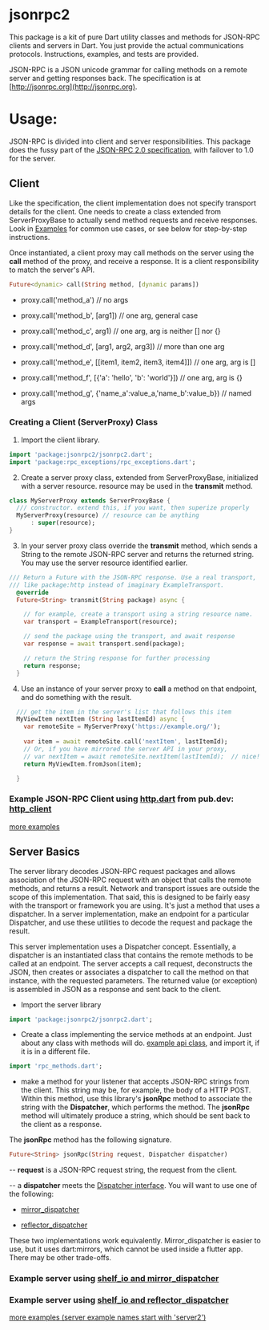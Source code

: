 jsonrpc2
========

This package is a kit of pure Dart utility classes and methods for JSON-RPC clients and servers in Dart. You just provide the actual communications protocols. Instructions, examples, and tests are provided.

JSON-RPC is a JSON unicode grammar for calling methods on a remote server and getting responses back. The specification is at [http://jsonrpc.org](http://jsonrpc.org).

# Usage:

JSON-RPC is divided into client and server responsibilities. This package does the fussy part of the [JSON-RPC 2.0 specification](http://www.jsonrpc.org/specification), with failover to 1.0 for the server. 

## Client
Like the specification, the client implementation does not specify transport details for the client. One needs to create a class extended from ServerProxyBase to actually send method requests and receive responses. Look in [Examples](examples) for common use cases, or see below for step-by-step instructions.

Once instantiated, a client proxy may call methods on the server using the **call** method of the proxy, and receive a response. It is a client responsibility to match the server's API.

```dart
Future<dynamic> call(String method, [dynamic params])
```
- proxy.call('method_a') // no args
   
- proxy.call('method_b', [arg1]) // one arg, general case 

- proxy.call('method_c', arg1) // one arg, arg is neither [] nor {}

- proxy.call('method_d', [arg1, arg2, arg3]) // more than one arg

- proxy.call('method_e', [[item1, item2, item3, item4]]) // one arg, arg is [] 

- proxy.call('method_f', [{'a': 'hello', 'b': 'world'}]) // one arg, arg is {} 

- proxy.call('method_g', {'name_a':value_a,'name_b':value_b}) // named args
   

### Creating a Client (ServerProxy) Class

1. Import the client library.

```dart
import 'package:jsonrpc2/jsonrpc2.dart';
import 'package:rpc_exceptions/rpc_exceptions.dart';
```

2. Create a server proxy class, extended from ServerProxyBase, initialized with a server resource. resource may be used in the **transmit** method.
```dart 
class MyServerProxy extends ServerProxyBase {
  /// constructor. extend this, if you want, then superize properly
  MyServerProxy(resource) // resource can be anything
      : super(resource);
}
```

3.  In your server proxy class override the **transmit** method, which sends a String to the remote JSON-RPC server and returns the returned string. You may use the server resource identified earlier.
```dart
/// Return a Future with the JSON-RPC response. Use a real transport,
/// like package:http instead of imaginary ExampleTransport.
  @override
  Future<String> transmit(String package) async {

    // for example, create a transport using a string resource name. 
    var transport = ExampleTransport(resource);

    // send the package using the transport, and await response
    var response = await transport.send(package);

    // return the String response for further processing
    return response;
  }
```
4.  Use an instance of your server proxy to **call** a method on that endpoint, and do something with the result. 

```dart
  /// get the item in the server's list that follows this item
  MyViewItem nextItem (String lastItemId) async {
    var remoteSite = MyServerProxy('https://example.org/');
    
    var item = await remoteSite.call('nextItem', lastItemId);
    // Or, if you have mirrored the server API in your proxy, 
    // var nextItem = await remoteSite.nextItem(lastItemId);  // nice!
    return MyViewItem.fromJson(item);

  }
```
### Example JSON-RPC Client using [http.dart](https://pub.dev/packages/http) from pub.dev: [http_client](example/jsonrpc_http_client.dart)

[more examples](example)

## Server Basics
The server library decodes JSON-RPC request packages and allows association of the JSON-RPC request with an object that calls the remote methods, and returns a result. Network and transport issues are outside the scope of this implementation. That said, this is designed to be fairly easy with the transport or framework you are using. It's just a method that uses a dispatcher. In a server implementation, make an endpoint for a particular Dispatcher, and use these utilities to decode the request and package the result.

This server implementation uses a Dispatcher concept. Essentially, a dispatcher is an instantiated class that contains the remote methods to be called at an endpoint. The server accepts a call request, deconstructs the JSON, then creates or associates a dispatcher to call the method on that instance, with the requested parameters. The returned value (or exception) is assembled in JSON as a response and sent back to the client.

- Import the server library
```dart
import 'package:jsonrpc2/jsonrpc2.dart';
```

- Create a class implementing the service methods at an endpoint. Just about any class with methods will do. [example api class](example/rpc_methods.dart), and import it, if it is in a different file.
```dart
import 'rpc_methods.dart';
```
- make a method for your listener that accepts JSON-RPC strings from the client. This string may be, for example, the body of a HTTP POST. Within this method, use this library's **jsonRpc** method to associate the string with the **Dispatcher**, which performs the method. The **jsonRpc** method will ultimately produce a string, which should be sent back to the client as a response.

The **jsonRpc** method has the following signature.

```dart
Future<String> jsonRpc(String request, Dispatcher dispatcher)
```
-- **request** is a JSON-RPC request string, the request from the client.

-- a **dispatcher** meets the [Dispatcher interface](https://pub.dev/packages/rpc_dispatcher). You will want to use one of the following:
- [mirror_dispatcher](https://pub.dev/packages/mirror_dispatcher)

- [reflector_dispatcher](https://pub.dev/packages/reflector_dispatcher)

These two implementations work equivalently. Mirror_dispatcher is easier to use, but it uses dart:mirrors, which cannot be used inside a flutter app. There may be other trade-offs.

### Example server using [shelf_io and mirror_dispatcher](example/server2_shelf_mirrored_for_client_test.dart)
### Example server using [shelf_io and reflector_dispatcher](example/server2_shelf_reflected_for_client_test.dart)

[more examples (server example names start with 'server2')](example)

